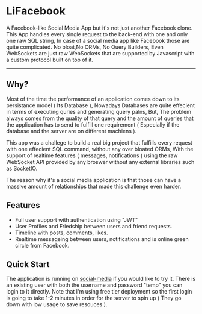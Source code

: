 # LiFacebook

A Facebook-like Social Media App but it's not just another Facebook clone.
This App handles every single request to the back-end with one and only one raw SQL string,
In case of a social media app like Facebook those are quite complicated.
No bloat,No ORMs, No Query Builders, Even WebSockets are just raw WebSockets that are supported by Javascript with a
custom protocol built on top of it.

---

## Why?

Most of the time the performance of an application comes down to its persistance model ( Its Database ),
Nowadays Databases are quite effecient in terms of executing quries and generating query palns,
But, The problem always comes from the quality of that query and the amount of queries that the application
has to send to fulfill one requirement ( Especially if the database and the server are on different machiens ).

This app was a challege to build a real big project that fulfills every request with one effecient SQL command, 
without any over bloated ORMs, With the support of realtime features ( messages, notifications ) 
using the raw WebSocket API provided by any broswer without any external libraries such as SocketIO.

The reason why it's a social media application is that those can have a massive amount of relationships that made this 
challenge even harder.


## Features

* Full user support with authentication using "JWT"
* User Profiles and Friedship between users and friend requests.
* Timeline with posts, comments, likes. 
* Realtime messageing between users, notifications and is online green circle from Facebook.


## Quick Start

The application is running on [social-media](https://social-media-client-sv4c.onrender.com/) if you would like to try it.
There is an existing user with both the username and password "temp" you can login to it directly.
Note that I'm using free tier deployment so the first login is going to take 1-2 minutes in order for the server
to spin up ( They go down with low usage to save resouces ).

